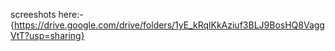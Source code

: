 screeshots here:- {https://drive.google.com/drive/folders/1yE_kRqlKkAziuf3BLJ9BosHQ8VaggVtT?usp=sharing}
